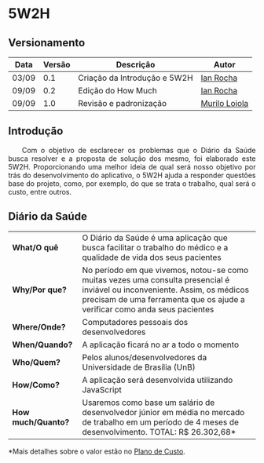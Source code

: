 # 5W2H

## Versionamento
| Data | Versão | Descrição | Autor |
| ----- | -------| -----------| -----|
| 03/09 | 0.1 | Criação da Introdução e 5W2H | [Ian Rocha](https://github.com/IanPSRocha) |
| 09/09 | 0.2 | Edição do How Much | [Ian Rocha](https://github.com/IanPSRocha) |
| 09/09 | 1.0 | Revisão e padronização | [Murilo Loiola](https://github.com/murilo-dan) |

## Introdução

<p align="justify">&emsp;&emsp;Com o objetivo de esclarecer os problemas que o Diário da Saúde busca resolver e a proposta de solução dos mesmo, foi elaborado este 5W2H. Proporcionando uma melhor ideia de qual será nosso objetivo por trás do desenvolvimento do aplicativo, o 5W2H ajuda a responder questões base do projeto, como, por exemplo, do que se trata o trabalho, qual será o custo, entre outros.</p>

## Diário da Saúde

|  |  |
|--|--|
| **What/O quê** | O Diário da Saúde é uma aplicação que busca facilitar o trabalho do médico e a qualidade de vida dos seus pacientes |
| **Why/Por que?** | No período em que vivemos, notou-se como muitas vezes uma consulta presencial é inviável ou inconveniente. Assim, os médicos precisam de uma ferramenta que os ajude a verificar como anda seus pacientes |
| **Where/Onde?** | Computadores pessoais dos desenvolvedores |
| **When/Quando?** | A aplicação ficará no ar a todo o momento |
| **Who/Quem?** | Pelos alunos/desenvolvedores da Universidade de Brasília (UnB) |
| **How/Como?** | A aplicação será desenvolvida utilizando JavaScript |
| **How much/Quanto?** | Usaremos como base um salário de desenvolvedor júnior em média no mercado de trabalho em um período de 4 meses de desenvolvimento. TOTAL: R$ 26.302,68* |

*Mais detalhes sobre o valor estão no [Plano de Custo](https://unbarqdsw.github.io/2020.1_G5_Diario_da_Saude/plano_custo/).
